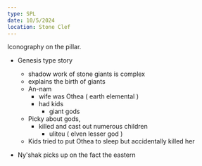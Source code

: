 ```yaml
---
type: SPL
date: 10/5/2024
location: Stone Clef
---
```


Iconography on the pillar. 
- Genesis type story
	- shadow work of stone giants is complex
	- explains the birth of giants
	- An-nam 
		- wife was Othea ( earth elemental )
		- had kids
			-  giant gods
	- Picky about gods, 
		- killed and cast out numerous children
			- uliteu ( elven lesser god )
	- Kids tried to put Othea to sleep but accidentally killed her


- Ny'shak picks up on the fact the eastern 

